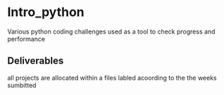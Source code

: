 # Intro_python

Various python coding challenges used as a tool to check progress and performance

## Deliverables
all projects are allocated within a files labled acoording to the the weeks sumbitted
